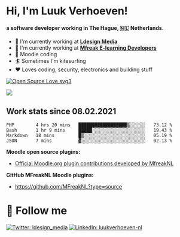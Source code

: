 <h1> Hi, I'm Luuk Verhoeven!</h1>

####  a software developer working in The Hague, 🇳🇱 Netherlands.

- 🏢  I'm currently working at **[Ldesign Media](https://ldesignmedia.nl)**
- 🏢  I'm currently working at **[Mfreak E-learning Developers](https://mfreak.nl)**
- 💯  Moodle coding
- 🏄  Sometimes I'm kitesurfing 
- ❤️  Loves coding, security, electronics and building stuff

[![Open Source Love svg3](https://badges.frapsoft.com/os/v3/open-source.svg?v=103)](https://github.com/luukverhoeven/)

 <img src="https://github-readme-stats.vercel.app/api?username=luukverhoeven&show_icons=true&include_all_commits=true&theme=radical&count_private=true" />
 
## Work stats since 08.02.2021
 
<!--START_SECTION:waka-->
```text
PHP        4 hrs 20 mins   ██████████████████▒░░░░░░   73.12 % 
Bash       1 hr 9 mins     █████░░░░░░░░░░░░░░░░░░░░   19.43 % 
Markdown   18 mins         █▒░░░░░░░░░░░░░░░░░░░░░░░   05.19 % 
JSON       7 mins          ▓░░░░░░░░░░░░░░░░░░░░░░░░   02.13 % 
```
<!--END_SECTION:waka-->


**Moodle open source plugins:**
- [Official Moodle.org plugin contributions developed by MfreakNL](https://moodle.org/plugins/browse.php?list=contributor&id=1487326)

**GitHub MFreakNL Moodle plugins:** 
- https://github.com/MFreakNL?type=source


# 🏃 Follow me

[![Twitter: ldesign_media](https://img.shields.io/twitter/follow/ldesign_media?label=@ldesign_media&style=social)](https://twitter.com/ldesign_media)
[![LinkedIn: luukverhoeven-nl](https://img.shields.io/badge/-luukverhoeven-blue?style=flat-square&logo=linkedin&logoColor=white)](https://www.linkedin.com/in/luukverhoeven-nl/)
